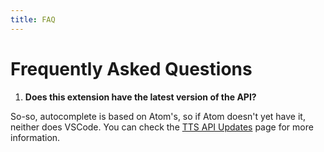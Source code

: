 ```yaml
---
title: FAQ
---
```


# Frequently Asked Questions

1.  **Does this extension have the latest version of the API?**

So-so, autocomplete is based on Atom's, so if Atom doesn't yet have it, neither does VSCode. You can check the [TTS API Updates](extension/apiUpdates) page for more information.